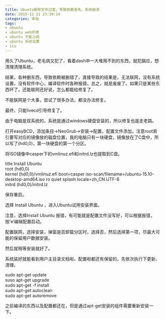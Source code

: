 ```yaml
---
title: Ubuntu删除文件过度，导致依赖丢失，系统崩溃
date: 2015-12-31 23:39:14
categories: 本地
tags: 
- ubuntu
- ubuntu web环境
- ubuntu 不能上网
- ubuntu 系统设置
- icu
---
```


用久了Ubuntu，老毛病又犯了，看着dash中一大堆用不到的东西，就犯膈应，想清理清理系统。

结果，各种删东西，导致依赖被删错了，直接导致的结果是，无法联网，没有系统设置，没有软件中心，编译软件时各种报错，总之，就是废废了。如果只是某些东西坏了，还能联网还好说，怎么都能给修复了。

不能联网是个大事，尝试了很多办法，都没办法修复。

最终，只能livecd引导修复了。

由于电脑是双系统的，系统是通过windows硬盘安装的，所以修复也是走老路。

打开easyBCD，添加条目→NeoGrub→安装→配置，配置文件添加，注意root索引要写对应的镜像放的磁盘位置，我的电脑只有一块硬盘，镜像放在了C盘中，所以写了(hd0,0)，第一块硬盘的第一个分区。

将ISO镜像中casper下的vmlinuz.efi和initrd.lz也提取到C盘。

title Install Ubuntu  
root (hd0,0)  
kernel (hd0,0)/vmlinuz.efi boot=casper iso-scan/filename=/ubuntu-15.10-desktop-amd64.iso ro quiet splash locale=zh\_CN.UTF-8  
initrd (hd0,0)/initrd.lz

保存重启。

选择 Install Ubuntu ，进入Ubuntu试用安装界面。

注意，选择Install Ubuntu 报错，有可能就是配置文件没写好，可以根据报错，按‘e’编辑配置启动。

配置联网，选择安装，弹窗是否卸载分区时，选择否，然后选择第一项，尽最大可能的保留用户数据安装。

然后就稍等安装就好了。

系统装好就能看到用户主目录文档啦、配置啦都还有保留的，先依次执行下更新、清理。

sudo apt-get update  
suso apt-get upgrade  
sudo apt-get -f install  
sudo apt-get autoclean  
sudo apt-get autoremove

之前编译的东西以及配置都还在，但是通过apt-get安装的组件需要重新安装一下。
